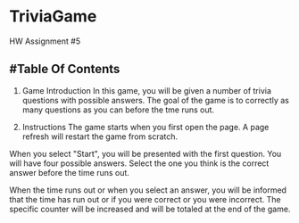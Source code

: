 # TriviaGame
HW Assignment #5

#Table Of Contents
----------------
1. Game Introduction
In this game, you will be given a number of trivia questions with possible answers. The goal of the game is to correctly as many questions as you can before the tme runs out.

2. Instructions
The game starts when you first open the page. A page refresh will restart the game from scratch. 

When you select "Start", you will be presented with the first question. You will have four possible answers. Select the one you think is the correct answer before the time runs out. 

When the time runs out or when you select an answer, you will be informed that the time has run out or if you were correct or you were incorrect.
The specific counter will be increased and will be totaled at the end of the game. 
